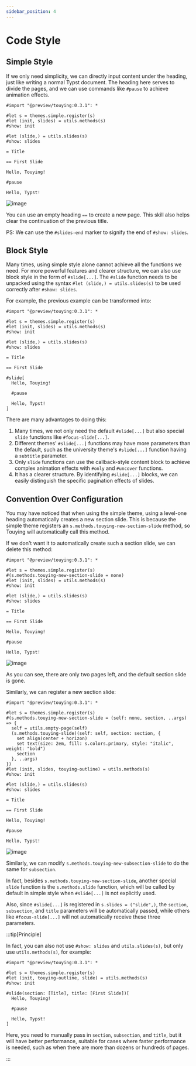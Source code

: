 ```yaml
---
sidebar_position: 4
---
```


# Code Style

## Simple Style

If we only need simplicity, we can directly input content under the heading, just like writing a normal Typst document. The heading here serves to divide the pages, and we can use commands like `#pause` to achieve animation effects.

```typst
#import "@preview/touying:0.3.1": *

#let s = themes.simple.register(s)
#let (init, slides) = utils.methods(s)
#show: init

#let (slide,) = utils.slides(s)
#show: slides

= Title

== First Slide

Hello, Touying!

#pause

Hello, Typst!
```

![image](https://github.com/touying-typ/touying/assets/34951714/f5bdbf8f-7bf9-45fd-9923-0fa5d66450b2)

You can use an empty heading `==` to create a new page. This skill also helps clear the continuation of the previous title.

PS: We can use the `#slides-end` marker to signify the end of `#show: slides`.

## Block Style

Many times, using simple style alone cannot achieve all the functions we need. For more powerful features and clearer structure, we can also use block style in the form of `#slide[...]`. The `#slide` function needs to be unpacked using the syntax `#let (slide,) = utils.slides(s)` to be used correctly after `#show: slides`.

For example, the previous example can be transformed into:

```typst
#import "@preview/touying:0.3.1": *

#let s = themes.simple.register(s)
#let (init, slides) = utils.methods(s)
#show: init

#let (slide,) = utils.slides(s)
#show: slides

= Title

== First Slide

#slide[
  Hello, Touying!

  #pause

  Hello, Typst!
]
```

There are many advantages to doing this:

1. Many times, we not only need the default `#slide[...]` but also special `slide` functions like `#focus-slide[...]`.
2. Different themes' `#slide[...]` functions may have more parameters than the default, such as the university theme's `#slide[...]` function having a `subtitle` parameter.
3. Only `slide` functions can use the callback-style content block to achieve complex animation effects with `#only` and `#uncover` functions.
4. It has a clearer structure. By identifying `#slide[...]` blocks, we can easily distinguish the specific pagination effects of slides.

## Convention Over Configuration

You may have noticed that when using the simple theme, using a level-one heading automatically creates a new section slide. This is because the simple theme registers an `s.methods.touying-new-section-slide` method, so Touying will automatically call this method.

If we don't want it to automatically create such a section slide, we can delete this method:

```typst
#import "@preview/touying:0.3.1": *

#let s = themes.simple.register(s)
#(s.methods.touying-new-section-slide = none)
#let (init, slides) = utils.methods(s)
#show: init

#let (slide,) = utils.slides(s)
#show: slides

= Title

== First Slide

Hello, Touying!

#pause

Hello, Typst!
```

![image](https://github.com/touying-typ/touying/assets/34951714/17a89a59-9491-4e1f-95c0-09a22105ab35)

As you can see, there are only two pages left, and the default section slide is gone.

Similarly, we can register a new section slide:

```typst
#import "@preview/touying:0.3.1": *

#let s = themes.simple.register(s)
#(s.methods.touying-new-section-slide = (self: none, section, ..args) => {
  self = utils.empty-page(self)
  (s.methods.touying-slide)(self: self, section: section, {
    set align(center + horizon)
    set text(size: 2em, fill: s.colors.primary, style: "italic", weight: "bold")
    section
  }, ..args)
})
#let (init, slides, touying-outline) = utils.methods(s)
#show: init

#let (slide,) = utils.slides(s)
#show: slides

= Title

== First Slide

Hello, Touying!

#pause

Hello, Typst!
```

![image](https://github.com/touying-typ/touying/assets/34951714/5305efda-0cd4-42eb-9f2e-89abc30b6ca2)

Similarly, we can modify `s.methods.touying-new-subsection-slide` to do the same for `subsection`.

In fact, besides `s.methods.touying-new-section-slide`, another special `slide` function is the `s.methods.slide` function, which will be called by default in simple style when `#slide[...]` is not explicitly used.

Also, since `#slide[...]` is registered in `s.slides = ("slide",)`, the `section`, `subsection`, and `title` parameters will be automatically passed, while others like `#focus-slide[...]` will not automatically receive these three parameters.

:::tip[Principle]

In fact, you can also not use `#show: slides` and `utils.slides(s)`, but only use `utils.methods(s)`, for example:

```typst
#import "@preview/touying:0.3.1": *

#let s = themes.simple.register(s)
#let (init, touying-outline, slide) = utils.methods(s)
#show: init

#slide(section: [Title], title: [First Slide])[
  Hello, Touying!

  #pause

  Hello, Typst!
]
```

Here, you need to manually pass in `section`, `subsection`, and `title`, but it will have better performance, suitable for cases where faster performance is needed, such as when there are more than dozens or hundreds of pages.

:::